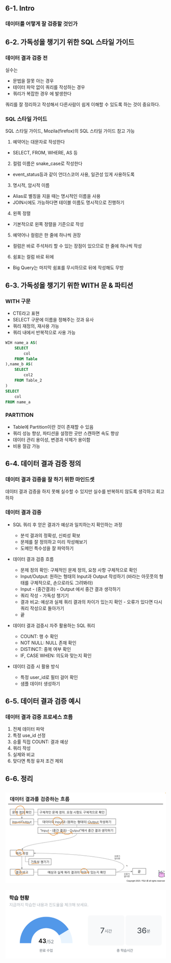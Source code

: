 ## 6-1. Intro
### 데이터를 어떻게 잘 검증할 것인가

## 6-2. 가독성을 챙기기 위한 SQL 스타일 가이드
### 데이터 결과 검증 전
실수는
* 문법을 잘못 아는 경우
* 테이터 파악 없이 쿼리를 작성하는 경우
* 쿼리가 복잡한 경우
에 발생한다

쿼리를 잘 정리하고 작성해서 다른사람이 쉽게 이해할 수 있도록 하는 것이 중요하다.

### SQL 스타일 가이드
SQL 스타일 가이드, Mozila(firefox)의 SQL 스타일 가이드 참고 가능

1. 예약어는 대문자로 작성한다
* SELECT, FROM, WHERE, AS 등

2. 컬럼 이름은 snake_case로 작성한다
* event_status등과 같이 언더스코어 사용, 일관성 있게 사용하도록

3. 명시적, 암시적 이름
* Alias로 별칭을 지을 때는 명시적인 이름을 사용 
* JOIN시에도 가능하다면 테이블 이름도 명시적으로 진행하기

4. 왼쪽 정렬
* 기본적으로 왼쪽 정렬을 기준으로 작성

5. 예약어나 컬럼은 한 줄에 하나씩 권장
* 컬럼은 바로 주석처리 할 수 있는 장점이 있으므로 한 줄에 하나씩 작성

6. 쉼표는 컬럼 바로 뒤에
* Big Query는 마지막 쉼표를 무시하므로 뒤에 작성해도 무방

## 6-3. 가독성을 챙기기 위한 WITH 문 & 파티션
### WITH 구문
* CTE라고 표현
* SELECT 구문에 이름을 정해주는 것과 유사
* 쿼리 재정의, 재사용 가능
* 쿼리 내에서 반복적으로 사용 가능
```SQL
WIH name_a AS(
    SELECT
        col
    FROM Table
),name_b AS(
    SELECT
        col2
    FROM Table_2
)
SELECT
    col
FROM name_a
```
### PARTITION
* Table에 Partition이란 것이 존재할 수 있음
* 쿼리 성능 향상, 파티션을 설정한 곳만 스캔하면 속도 향상
* 데이터 관리 용이성, 변경과 삭제가 용이함
* 비용 절감 가능

## 6-4. 데이터 결과 검증 정의
### 데이터 결과 검증을 잘 하기 위한 마인드셋
데이터 결과 검증을 하지 못해 실수할 수 있지만 실수를 반복하지 않도록 생각하고 회고하자

### 데이터 결과 검증
* SQL 쿼리 후 얻은 결과가 예상과 일치하는지 확인하는 과정
    * 분석 결과의 정확성, 신뢰성 확보
    * 문제를 잘 정의하고 미리 작성해보기
    * 도메인 특수성을 잘 파악하기

* 데이터 결과 검증 흐름
    * 문제 정의 확인: 구체적인 문제 정의, 요청 사항 구체적으로 확인
    * Input/Output: 원하는 형태의 Input과 Output 작성하기 (바라는 아웃풋의 형태를 구체적으로, 손으로라도 그려봐라)
    * Input - (중간결과) - Output 에서 중간 결과 생각하기
    * 쿼리 작성 - 가독성 챙기기
    * 결과 비교: 예상과 실제 쿼리 결과의 차이가 있는지 확인 - 오류가 있다면 다시 쿼리 작성으로 돌아가기
    * 끝

* 데이터 결과 검증시 자주 활용하는 SQL 쿼리
    * COUNT: 행 수 확인
    * NOT NULL: NULL 존재 확인
    * DISTINCT: 중복 여부 확인
    * IF, CASE WHEN: 의도와 맞는지 확인

* 데이터 검증 시 활용 방식
    * 특정 user_id로 필터 걸어 확인
    * 샘플 데이터 생성하기

## 6-5. 데이터 결과 검증 예시
### 데이터 결과 검증 프로세스 흐름
1. 전체 데이터 파악
2. 특정 use_id 선정
3. 승률 직접 COUNT: 결과 예상
4. 쿼리 작성
5. 실제와 비교
6. 맞다면 특정 유저 조건 제외

## 6-6. 정리
![week7_1](./img/week7_1.png)
--
![week7_2](./img/week7_2.png)
